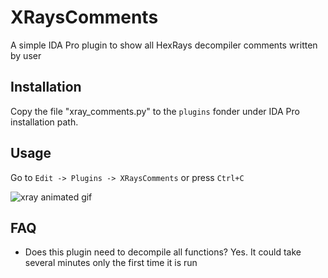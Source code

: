 # XRaysComments
A simple IDA Pro plugin to show all HexRays decompiler comments written by user


## Installation

Copy the file "xray_comments.py" to the `plugins` fonder under IDA Pro installation path.

## Usage
Go to `Edit -> Plugins -> XRaysComments` or press `Ctrl+C`

![xray animated gif](/rsrc/xrays_comments.gif?raw=true)


## FAQ

* Does this plugin need to decompile all functions?
Yes. It could take several minutes only the first time it is run

